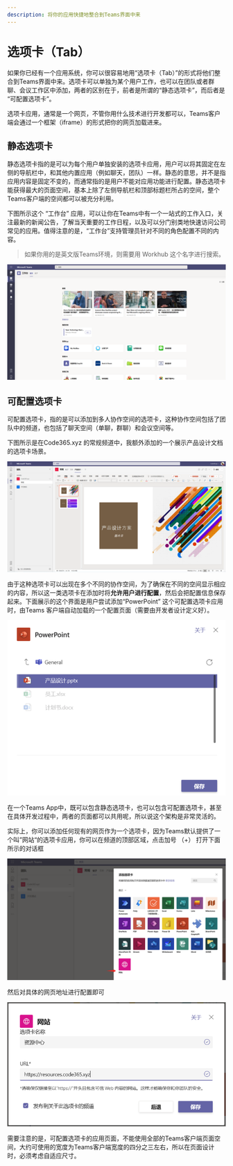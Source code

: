 ```yaml
---
description: 将你的应用快捷地整合到Teams界面中来
---
```


# 选项卡（Tab）

如果你已经有一个应用系统，你可以很容易地用“选项卡（Tab）”的形式将他们整合到Teams界面中来。选项卡可以单独为某个用户工作，也可以在团队或者群聊、会议工作区中添加，两者的区别在于，前者是所谓的“静态选项卡”，而后者是 “可配置选项卡”。

选项卡应用，通常是一个网页，不管你用什么技术进行开发都可以，Teams客户端会通过一个框架（iframe）的形式把你的网页加载进来。

## 静态选项卡

静态选项卡指的是可以为每个用户单独安装的选项卡应用，用户可以将其固定在左侧的导航栏中，和其他内置应用（例如聊天，团队）一样。静态的意思，并不是指应用内容是固定不变的，而通常指的是用户不能对应用功能进行配置。静态选项卡能获得最大的页面空间，基本上除了左侧导航栏和顶部标题栏所占的空间，整个Teams客户端的空间都可以被充分利用。

下图所示这个 “工作台” 应用，可以让你在Teams中有一个一站式的工作入口，关注最新的新闻公告，了解当天重要的工作日程，以及可以分门别类地快速访问公司常见的应用。值得注意的是，“工作台”支持管理员针对不同的角色配置不同的内容。

> 如果你用的是英文版Teams环境，则需要用 Workhub 这个名字进行搜索。

![](<../../.gitbook/assets/图片 (8).png>)

## 可配置选项卡

可配置选项卡，指的是可以添加到多人协作空间的选项卡，这种协作空间包括了团队中的频道，也包括了聊天空间（单聊，群聊）和会议空间等。

下图所示是在Code365.xyz 的常规频道中，我额外添加的一个展示产品设计文档的选项卡场景。

![](<../../.gitbook/assets/图片 (9).png>)

由于这种选项卡可以出现在多个不同的协作空间，为了确保在不同的空间显示相应的内容，所以这一类选项卡在添加时将**允许用户进行配置**，然后会把配置信息保存起来。下面展示的这个界面是用户尝试添加“PowerPoint” 这个可配置选项卡应用时，由Teams 客户端自动加载的一个配置页面（需要由开发者设计定义好）。

![](<../../.gitbook/assets/图片 (11).png>)

在一个Teams App中，既可以包含静态选项卡，也可以包含可配置选项卡，甚至在具体开发过程中，两者的页面都可以共用呢，所以说这个架构是非常灵活的。

实际上，你可以添加任何现有的网页作为一个选项卡，因为Teams默认提供了一个叫”网站“的选项卡应用，你可以在频道的顶部区域，点击加号 （+） 打开下面所示的对话框

![](<../../.gitbook/assets/图片 (18).png>)

然后对具体的网页地址进行配置即可

![](<../../.gitbook/assets/图片 (19).png>)

需要注意的是，可配置选项卡的应用页面，不能使用全部的Teams客户端页面空间，大约可使用的宽度为Teams客户端宽度的四分之三左右，所以在页面设计时，必须考虑自适应尺寸。
